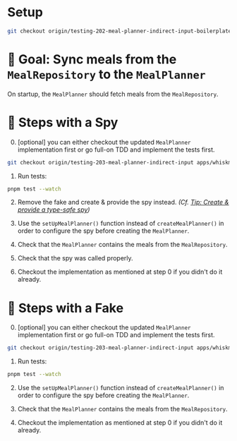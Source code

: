 # Setup

```sh
git checkout origin/testing-202-meal-planner-indirect-input-boilerplate
```

# 🎯 Goal: Sync meals from the `MealRepository` to the `MealPlanner`

On startup, the `MealPlanner` should fetch meals from the `MealRepository`.

# 📝 Steps with a Spy

0. [optional] you can either checkout the updated `MealPlanner` implementation first or go full-on TDD and implement the tests first.
```sh
git checkout origin/testing-203-meal-planner-indirect-input apps/whiskmate/src/app/meal-planner/meal-planner.service.ts
```

1. Run tests:

```sh
pnpm test --watch
```

2. Remove the fake and create & provide the spy instead. _(Cf. [Tip: Create & provide a type-safe spy](#-tip--create--provide-a-type-safe-spy))_

3. Use the `setUpMealPlanner()` function instead of `createMealPlanner()` in order to configure the spy before creating the `MealPlanner`.

4. Check that the `MealPlanner` contains the meals from the `MealRepository`.

5. Check that the spy was called properly.

6. Checkout the implementation as mentioned at step 0 if you didn't do it already.

# 📝 Steps with a Fake

0. [optional] you can either checkout the updated `MealPlanner` implementation first or go full-on TDD and implement the tests first.
```sh
git checkout origin/testing-203-meal-planner-indirect-input apps/whiskmate/src/app/meal-planner/meal-planner.service.ts
```

1. Run tests:

```sh
pnpm test --watch
```

2. Use the `setUpMealPlanner()` function instead of `createMealPlanner()` in order to configure the spy before creating the `MealPlanner`.

3. Check that the `MealPlanner` contains the meals from the `MealRepository`.

4. Checkout the implementation as mentioned at step 0 if you didn't do it already.
